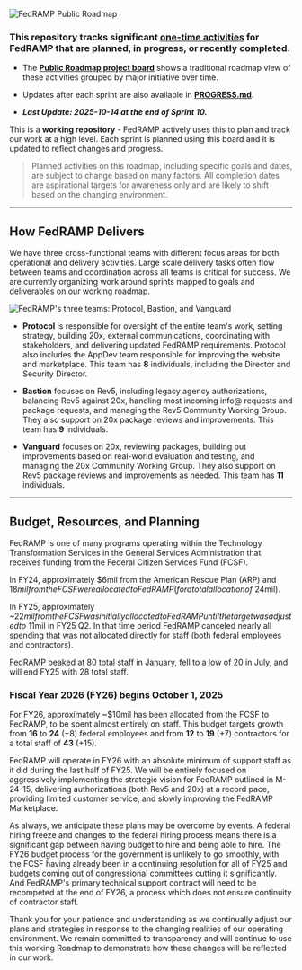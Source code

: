 ![FedRAMP Public Roadmap](https://github.com/user-attachments/assets/3d70192d-1db3-4fd2-9a18-f369a697aa26)

### This repository tracks **significant [one-time activities](https://github.com/FedRAMP/roadmap/issues?q=is%3Aissue%20state%3Aopen%20sort%3Aupdated-desc)** for FedRAMP that are planned, in progress, or recently completed.

- The
  [**Public Roadmap project board**](https://github.com/orgs/FedRAMP/projects/25/views/1)
  shows a traditional roadmap view of these activities grouped by major
  initiative over time.

- Updates after each sprint are also available in
  [**PROGRESS.md**](PROGRESS.md).

- _**Last Update: 2025-10-14 at the end of Sprint 10.**_

This is a **working repository** - FedRAMP actively uses this to plan and track
our work at a high level. Each sprint is planned using this board and it is
updated to reflect changes and progress.

> Planned activities on this roadmap, including specific goals and dates, are
> subject to change based on many factors. All completion dates are aspirational
> targets for awareness only and are likely to shift based on the changing
> environment.

---

## How FedRAMP Delivers

We have three cross-functional teams with different focus areas for both
operational and delivery activities. Large scale delivery tasks often flow
between teams and coordination across all teams is critical for success. We are
currently organizing work around sprints mapped to goals and deliverables on our
working roadmap.

![FedRAMP's three teams: Protocol, Bastion, and Vanguard](https://github.com/user-attachments/assets/7b98850a-00ae-47de-b7df-9ec5b06509cd)

- **Protocol** is responsible for oversight of the entire team's work, setting
  strategy, building 20x, external communications, coordinating with
  stakeholders, and delivering updated FedRAMP requirements. Protocol also
  includes the AppDev team responsible for improving the website and
  marketplace. This team has **8** individuals, including the Director and
  Security Director.

- **Bastion** focuses on Rev5, including legacy agency authorizations, balancing
  Rev5 against 20x, handling most incoming info@ requests and package requests,
  and managing the Rev5 Community Working Group. They also support on 20x
  package reviews and improvements. This team has **9** individuals.

- **Vanguard** focuses on 20x, reviewing packages, building out improvements
  based on real-world evaluation and testing, and managing the 20x Community
  Working Group. They also support on Rev5 package reviews and improvements as
  needed. This team has **11** individuals.

---

## Budget, Resources, and Planning

FedRAMP is one of many programs operating within the Technology Transformation Services in the General Services Administration that receives funding from the Federal Citizen Services Fund (FCSF).

In FY24, approximately $6mil from the American Rescue Plan (ARP) and $18mil from the FCSF were allocated to FedRAMP (for a total allocation of ~$24mil). 

In FY25, approximately ~$22mil from the FCSF was initially allocated to FedRAMP until the target was adjusted to ~$11mil in FY25 Q2. In that time period FedRAMP canceled nearly all spending that was not allocated directly for staff (both federal employees and contractors).

FedRAMP peaked at 80 total staff in January, fell to a low of 20 in July, and will end FY25 with 28 total staff.

### Fiscal Year 2026 (FY26) begins October 1, 2025

For FY26, approximately ~$10mil has been allocated from the FCSF to FedRAMP, to be spent almost entirely on staff. This budget targets growth from **16** to **24** (+8) federal employees and from **12** to **19** (+7) contractors for a total staff of **43** (+15). 

FedRAMP will operate in FY26 with an absolute minimum of support staff as it did during the last half of FY25. We will be entirely focused on aggressively implementing the strategic vision for FedRAMP outlined in M-24-15, delivering authorizations (both Rev5 and 20x) at a record pace, providing limited customer service, and slowly improving the FedRAMP Marketplace. 

As always, we anticipate these plans may be overcome by events. A federal hiring freeze and changes to the federal hiring process means there is a significant gap between having budget to hire and being able to hire. The FY26 budget process for the government is unlikely to go smoothly, with the FCSF having already been in a continuing resolution for all of FY25 and budgets coming out of congressional committees cutting it significantly. And FedRAMP's primary technical support contract will need to be recompeted at the end of FY26, a process which does not ensure continuity of contractor staff.

Thank you for your patience and understanding as we continually adjust our plans and strategies in response to the changing realities of our operating environment. We remain committed to transparency and will continue to use this working Roadmap to demonstrate how these changes will be reflected in our work.